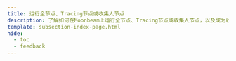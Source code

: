 ```yaml
---
title: 运行全节点、Tracing节点或收集人节点
description: 了解如何在Moonbeam上运行全节点、Tracing节点或收集人节点，以及成为收集人节点的要求。
template: subsection-index-page.html
hide:
  - toc
  - feedback
---
```

